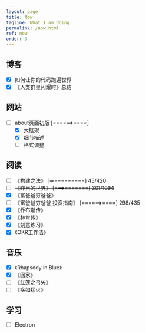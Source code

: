 ```yaml
---
layout: page
title: Now
tagline: What I am doing
permalink: /now.html
ref: now
order: 3
---
```


## 博客
- [x] 如何让你的代码跑遍世界
- [x] 《人类群星闪耀时》总结

## 网站
- [ ] about页面初版 \[======>====\]
  - [x] 大框架
  - [x] 细节描述
  - [ ] 格式调整

## 阅读
- [ ] 《构建之法》 \[=>=========\] 45/420
- [ ] ~~《昨日的世界》 \[===>=======\] 301/1094~~
- [x] 《富爸爸穷爸爸》
- [ ] 《富爸爸穷爸爸 投资指南》 \[======>====\] 298/435
- [x] 《乔布斯传》
- [x] 《林肯传》
- [x] 《刻意练习》
- [x] 《OKR工作法》

## 音乐
- [x] 《Rhapsody in Blue》
- [x] 《回家》
- [ ] 《红莲之弓矢》
- [ ] 《疾如猛火》

## 学习
- [ ] Electron
